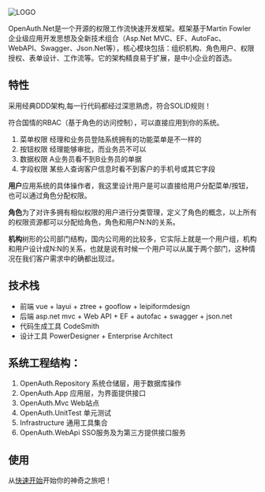 ![LOGO](https://gitee.com/uploads/images/2018/0425/163228_7077c3fd_362401.png "1.png")

OpenAuth.Net是一个开源的权限工作流快速开发框架。框架基于Martin Fowler企业级应用开发思想及全新技术组合（Asp.Net MVC、EF、AutoFac、WebAPI、Swagger、Json.Net等），核心模块包括：组织机构、角色用户、权限授权、表单设计、工作流等。它的架构精良易于扩展，是中小企业的首选。

## 特性

采用经典DDD架构,每一行代码都经过深思熟虑，符合SOLID规则！

符合国情的RBAC（基于角色的访问控制），可以直接应用到你的系统。

1. 菜单权限  经理和业务员登陆系统拥有的功能菜单是不一样的
1. 按钮权限  经理能够审批，而业务员不可以
1. 数据权限  A业务员看不到B业务员的单据
1. 字段权限  某些人查询客户信息时看不到客户的手机号或其它字段

**用户**应用系统的具体操作者，我这里设计用户是可以直接给用户分配菜单/按钮，也可以通过角色分配权限。

**角色**为了对许多拥有相似权限的用户进行分类管理，定义了角色的概念，以上所有的权限资源都可以分配给角色，角色和用户N:N的关系。

**机构**树形的公司部门结构，国内公司用的比较多，它实际上就是一个用户组，机构和用户设计成N:N的关系，也就是说有时候一个用户可以从属于两个部门，这种情况在我们客户需求中的确都出现过。

## 技术栈
* 前端 vue + layui + ztree + gooflow + leipiformdesign
* 后端 asp.net mvc + Web API + EF + autofac + swagger + json.net
* 代码生成工具 CodeSmith
* 设计工具 PowerDesigner + Enterprise Architect

## 系统工程结构：
1. OpenAuth.Repository 系统仓储层，用于数据库操作
1. OpenAuth.App 应用层，为界面提供接口
1. OpenAuth.Mvc Web站点
1. OpenAuth.UnitTest 单元测试
1. Infrastructure 通用工具集合
1. OpenAuth.WebApi SSO服务及为第三方提供接口服务

## 使用

从[快速开始](getstart.md)开始你的神奇之旅吧！


